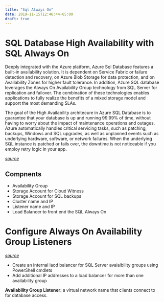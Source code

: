 ```yaml
---
title: "Sql Always On"
date: 2019-11-15T12:46:44-05:00
draft: true
---
```


# SQL Database High Availability with SQL Always On  

Deeply integrated with the Azure platform, Azure Sql Database features a built-in availability solution. It is dependent on Service Fabric or failure detection and recovery, on Azure Blob Storage for data protection, and on Availability Zones for higher fault tolerance. In addition, Azure SQL database leverages the Always On Availability Group technology from SQL Server for replication and failover. The combination of these technologies enables applications to fully realize the benefits of a mixed storage model and support the most demanding SLAs.  

The goal of the High Availability architecure in Azure SQL Database is to guarantee that your database is up and running 99.99% of time, without having to worry about the impact of maintenance operations and outages. Azure automatically handles critical servicing tasks, such as patching, backups, Windows and SQL upgrades, as well as unplanned events such as underlying hardware, software, or network failures. When the underlying SQL instance is patched or fails over, the downtime is not noticeable if you employ retry logic in your app.  

*[source](https://docs.microsoft.com/en-us/azure/sql-database/sql-database-high-availability)*  

## Compnents  

* Availability Group  
* Storage Account for Cloud Witness  
* Storage Account for SQL backups  
* Cluster name and IP  
* Listener name and IP  
* Load Balancer to front end the SQL Always On  

# Configure Always On Availability Group Listeners  
*[source](https://docs.microsoft.com/en-us/azure/virtual-machines/windows/sql/virtual-machines-windows-portal-sql-ps-alwayson-int-listener)*  

* Create an internal laod balancer for SQL Server avaialbility groups using PowerShell cmdlets  
* Add additional IP addresses to a load balancer for more than one availability group  

**Availability Group Listener:** a virtual network name that clients connect to for database access.  
